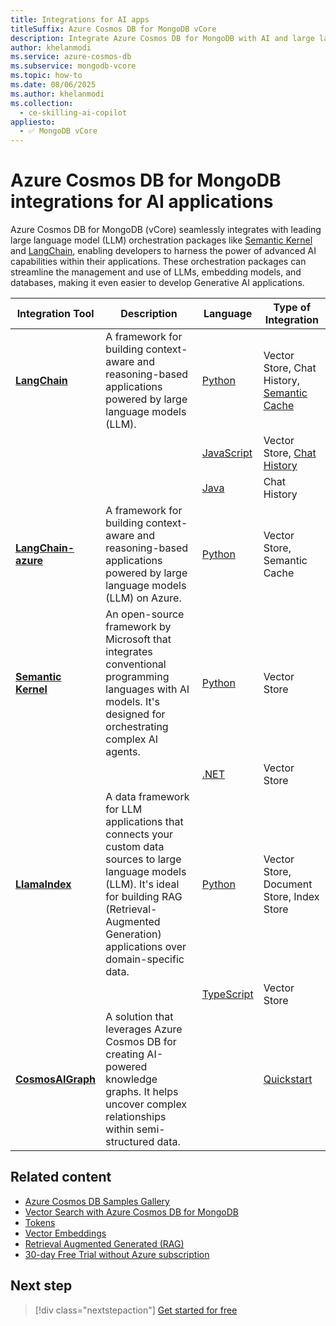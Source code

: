 ```yaml
---
title: Integrations for AI apps
titleSuffix: Azure Cosmos DB for MongoDB vCore
description: Integrate Azure Cosmos DB for MongoDB with AI and large language model (LLM) orchestration packages like Semantic Kernel and LangChain.
author: khelanmodi
ms.service: azure-cosmos-db
ms.subservice: mongodb-vcore
ms.topic: how-to
ms.date: 08/06/2025
ms.author: khelanmodi
ms.collection:
  - ce-skilling-ai-copilot
appliesto:
  - ✅ MongoDB vCore
---
```


# Azure Cosmos DB for MongoDB integrations for AI applications

Azure Cosmos DB for MongoDB (vCore) seamlessly integrates with leading large language model (LLM) orchestration packages like [Semantic Kernel](https://github.com/microsoft/semantic-kernel) and [LangChain](https://www.langchain.com/), enabling developers to harness the power of advanced AI capabilities within their applications. These orchestration packages can streamline the management and use of LLMs, embedding models, and databases, making it even easier to develop Generative AI applications.

| Integration Tool | Description | Language | Type of Integration |
| --- | --- | --- | --- |
| **[LangChain](https://www.langchain.com/)** | A framework for building context-aware and reasoning-based applications powered by large language models (LLM). | [Python](https://python.langchain.com/docs/integrations/vectorstores/azure_cosmos_db/) | Vector Store, Chat History, [Semantic Cache](https://python.langchain.com/docs/integrations/llm_caching/#azure-cosmos-db-semantic-cache) |
| | | [JavaScript](https://js.langchain.com/docs/integrations/vectorstores/azure_cosmosdb_mongodb/) | Vector Store, [Chat History](https://js.langchain.com/docs/integrations/platforms/microsoft#azure-cosmos-db-mongodb-vcore-chat-message-history) |
| | | [Java](https://docs.langchain4j.dev/integrations/embedding-stores/azure-cosmos-mongo-vcore/) | Chat History |
| **[LangChain-azure](https://github.com/langchain-ai/langchain-azure)** | A framework for building context-aware and reasoning-based applications powered by large language models (LLM) on Azure. | [Python](https://github.com/langchain-ai/langchain-azure/blob/main/libs/azure-ai/langchain_azure_ai/vectorstores/azure_cosmos_db_mongo_vcore.py) | Vector Store, Semantic Cache  |
| **[Semantic Kernel](https://github.com/microsoft/semantic-kernel)** | An open-source framework by Microsoft that integrates conventional programming languages with AI models. It's designed for orchestrating complex AI agents. | [Python](/semantic-kernel/concepts/vector-store-connectors/out-of-the-box-connectors/azure-cosmosdb-mongodb-connector?pivots=programming-language-python) | Vector Store |
| | | [.NET](/semantic-kernel/concepts/vector-store-connectors/out-of-the-box-connectors/azure-cosmosdb-mongodb-connector?pivots=programming-language-csharp) | Vector Store |
| **[LlamaIndex](https://www.llamaindex.ai/)** | A data framework for LLM applications that connects your custom data sources to large language models (LLM). It's ideal for building RAG (Retrieval-Augmented Generation) applications over domain-specific data. | [Python](https://docs.llamaindex.ai/en/stable/examples/vector_stores/AzureCosmosDBMongoDBvCoreDemo/) | Vector Store, Document Store, Index Store |
| | | [TypeScript](https://docs.llamaindex.ai/en/stable/examples/vector_stores/AzureCosmosDBMongoDBvCoreDemo/) | Vector Store |
| **[CosmosAIGraph](https://aka.ms/cosmosaigraph)** | A solution that leverages Azure Cosmos DB for creating AI-powered knowledge graphs. It helps uncover complex relationships within semi-structured data. | | [Quickstart](https://github.com/AzureCosmosDB/CosmosAIGraph/tree/main/impl) |

## Related content

- [Azure Cosmos DB Samples Gallery](https://aka.ms/AzureCosmosDB/Gallery)
- [Vector Search with Azure Cosmos DB for MongoDB](./vector-search.md)
- [Tokens](../../gen-ai/tokens.md)
- [Vector Embeddings](../../gen-ai/vector-embeddings.md)
- [Retrieval Augmented Generated (RAG)](../../gen-ai/rag.md)
- [30-day Free Trial without Azure subscription](https://azure.microsoft.com/try/cosmosdb/)

## Next step

> [!div class="nextstepaction"]
> [Get started for free](free-tier.md)
